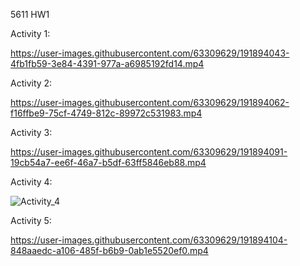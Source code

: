 5611 HW1

Activity 1:

https://user-images.githubusercontent.com/63309629/191894043-4fb1fb59-3e84-4391-977a-a6985192fd14.mp4

Activity 2:

https://user-images.githubusercontent.com/63309629/191894062-f16ffbe9-75cf-4749-812c-89972c531983.mp4

Activity 3:

https://user-images.githubusercontent.com/63309629/191894091-19cb54a7-ee6f-46a7-b5df-63ff5846eb88.mp4

Activity 4:

![Activity_4](https://user-images.githubusercontent.com/63309629/191894135-d1c2c2a2-0b75-4119-8ffa-d4d2adbbb458.png)

Activity 5:

https://user-images.githubusercontent.com/63309629/191894104-848aaedc-a106-485f-b6b9-0ab1e5520ef0.mp4

